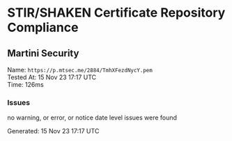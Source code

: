# STIR/SHAKEN Certificate Repository Compliance

## Martini Security

Name: `https://p.mtsec.me/2884/TmhXFezdNycY.pem`\
Tested At: 15 Nov 23 17:17 UTC\
Time: 126ms

### Issues

no warning, or error, or notice date level issues were found

Generated: 15 Nov 23 17:17 UTC